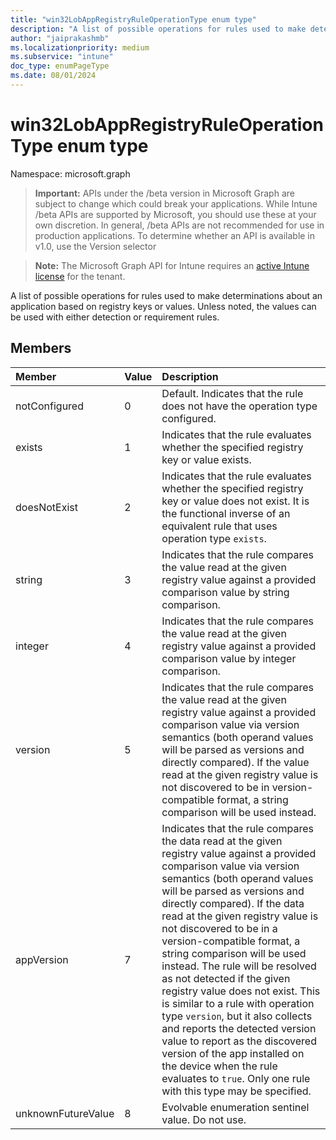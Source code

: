 ```yaml
---
title: "win32LobAppRegistryRuleOperationType enum type"
description: "A list of possible operations for rules used to make determinations about an application based on registry keys or values. Unless noted, the values can be used with either detection or requirement rules."
author: "jaiprakashmb"
ms.localizationpriority: medium
ms.subservice: "intune"
doc_type: enumPageType
ms.date: 08/01/2024
---
```


# win32LobAppRegistryRuleOperationType enum type

Namespace: microsoft.graph

> **Important:** APIs under the /beta version in Microsoft Graph are subject to change which could break your applications. While Intune /beta APIs are supported by Microsoft, you should use these at your own discretion. In general, /beta APIs are not recommended for use in production applications. To determine whether an API is available in v1.0, use the Version selector

> **Note:** The Microsoft Graph API for Intune requires an [active Intune license](https://go.microsoft.com/fwlink/?linkid=839381) for the tenant.

A list of possible operations for rules used to make determinations about an application based on registry keys or values. Unless noted, the values can be used with either detection or requirement rules.

## Members
|Member|Value|Description|
|:---|:---|:---|
|notConfigured|0|Default. Indicates that the rule does not have the operation type configured.|
|exists|1|Indicates that the rule evaluates whether the specified registry key or value exists.|
|doesNotExist|2|Indicates that the rule evaluates whether the specified registry key or value does not exist. It is the functional inverse of an equivalent rule that uses operation type `exists`.|
|string|3|Indicates that the rule compares the value read at the given registry value against a provided comparison value by string comparison.|
|integer|4|Indicates that the rule compares the value read at the given registry value against a provided comparison value by integer comparison.|
|version|5|Indicates that the rule compares the value read at the given registry value against a provided comparison value via version semantics (both operand values will be parsed as versions and directly compared). If the value read at the given registry value is not discovered to be in version-compatible format, a string comparison will be used instead.|
|appVersion|7|Indicates that the rule compares the data read at the given registry value against a provided comparison value via version semantics (both operand values will be parsed as versions and directly compared). If the data read at the given registry value is not discovered to be in a version-compatible format, a string comparison will be used instead. The rule will be resolved as not detected if the given registry value does not exist. This is similar to a rule with operation type `version`, but it also collects and reports the detected version value to report as the discovered version of the app installed on the device when the rule evaluates to `true`. Only one rule with this type may be specified.|
|unknownFutureValue|8|Evolvable enumeration sentinel value. Do not use.|